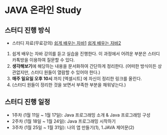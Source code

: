 # JAVA 온라인 Study

## 스터디 진행 방식  
- 스터디 자료(무료강의)
 [쉽게 배우는 자바1](https://www.boostcourse.org/cs126) 
 [쉽게 배우는 자바2](https://www.boostcourse.org/cs128) 


1. 쉽게 배우는 자바 강의를 듣고 실습을 진행한다. 이 과정에서 어려운 부분은 스터디 카톡방을 이용하여 질문할 수 있다.   
2. **생각해보기**에 해당하는 내용을 문서화하여 간단하게 정리한다. (어떠한 방식이든 상관없지만, 스터디 원들이 열람할 수 있어야 한다.)  
3. **매주 일요일 오후 10시** 까지 [엑셀시트] 에 자신이 정리한 링크를 올린다.  
4. (스터디 원들이 정리한 것을 보면서 부족한 부분을 채워넣는다.)  


## 스터디 진행 일정  
- 1주차 (1월 11일 ~ 1월 17일): Java 프로그래밍 소개 & Java 프로그래밍 구성
- 2주차 (1월 18일 ~ 1월 24일): Java 프로그래밍 시작하기
- 3주차 (1월 25일 ~ 1월 31일): 나의 앱 만들기(1), 1.JAVA 제어문(2)